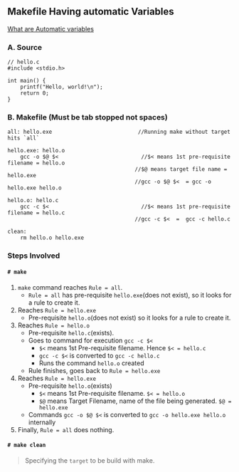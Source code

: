 ## Makefile Having automatic Variables

[What are Automatic variables](https://github.com/amitkumar50/Code-examples/blob/master/programming_lang/C/Makefile/README.md)

### A. Source
```
// hello.c
#include <stdio.h>
 
int main() {
    printf("Hello, world!\n");
    return 0;
}
```

### B. Makefile (Must be tab stopped not spaces)
```
all: hello.exe                           //Running make without target hits `all`
 
hello.exe: hello.o
	gcc -o $@ $<                          //$< means 1st pre-requisite filename = hello.o
                                        //$@ means target file name = hello.exe
                                        //gcc -o $@ $<  = gcc -o hello.exe hello.o
                                        
hello.o: hello.c
	gcc -c $<                             //$< means 1st pre-requisite filename = hello.c
                                        //gcc -c $<  =  gcc -c hello.c
     
clean:
	rm hello.o hello.exe
```

### Steps Involved
#### `# make`
1. `make` command reaches `Rule = all`.
   - `Rule = all` has pre-requisite `hello.exe`(does not exist), so it looks for a rule to create it.
2. Reaches `Rule = hello.exe` 
   - Pre-requisite `hello.o`(does not exist) so it looks for a rule to create it.
3. Reaches `Rule = hello.o` 
   - Pre-requisite `hello.c`(exists).
   - Goes to command for execution `gcc -c $<` 
     - `$<` means 1st Pre-requisite filename. Hence `$< = hello.c`
     - `gcc -c $<` is converted to `gcc -c hello.c`
     - Runs the command `hello.o` created
   - Rule finishes, goes back to `Rule = hello.exe`
4. Reaches `Rule = hello.exe` 
   - Pre-requisite `hello.o`(exists)
     - `$<` means 1st Pre-requisite filename. `$< = hello.o`
     - `$@` means Target Filename, name of the file being generated. `$@ = hello.exe`
   - Commands `gcc -o $@ $<` is converted to `gcc -o hello.exe hello.o` internally
5. Finally, `Rule = all` does nothing.

#### `# make clean`
> Specifying the `target` to be build with make.
